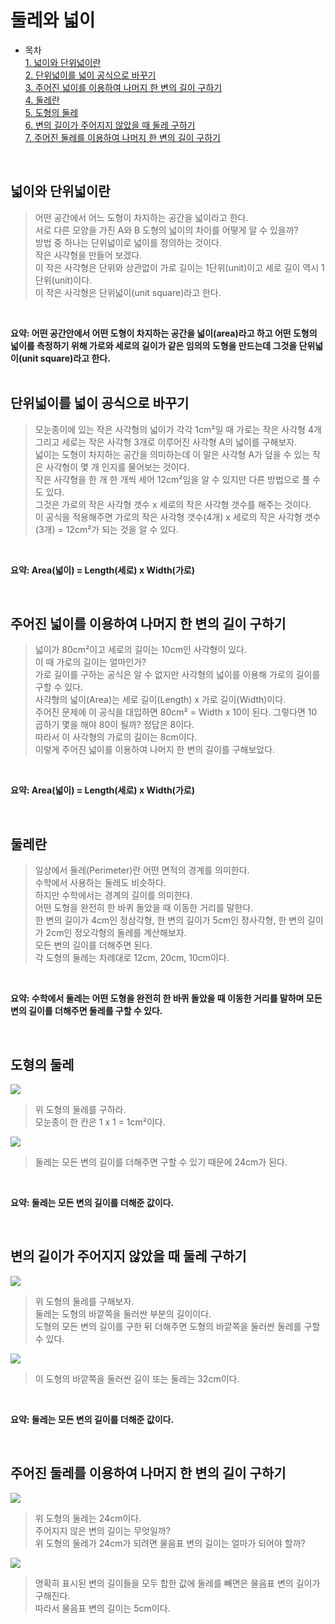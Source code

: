 # 둘레와 넓이  
* 목차  
[1. 넓이와 단위넓이란](#넓이와-단위넓이란)  
[2. 단위넓이를 넓이 공식으로 바꾸기](#단위넓이를-넓이-공식으로-바꾸기)  
[3. 주어진 넓이를 이용하여 나머지 한 변의 길이 구하기](#주어진-넓이를-이용하여-나머지-한-변의-길이-구하기)  
[4. 둘레란](#둘레란)  
[5. 도형의 둘레](#도형의-둘레)  
[6. 변의 길이가 주어지지 않았을 때 둘레 구하기](#변의-길이가-주어지지-않았을-때-둘레-구하기)  
[7. 주어진 둘레를 이용하여 나머지 한 변의 길이 구하기](#주어진-둘레를-이용하여-나머지-한-변의-길이-구하기)
<br/>

## 넓이와 단위넓이란
> 어떤 공간에서 어느 도형이 차지하는 공간을 넓이라고 한다.  
서로 다른 모양을 가진 A와 B 도형의 넓이의 차이를 어떻게 알 수 있을까?  
방법 중 하나는 단위넓이로 넓이를 정의하는 것이다.  
작은 사각형을 만들어 보겠다.  
이 작은 사각형은 단위와 상관없이 가로 길이는 1단위(unit)이고 세로 길이 역시 1단위(unit)이다.  
이 작은 사각형은 단위넓이(unit square)라고 한다.  

<br/> 

 **요약: 어떤 공간안에서 어떤 도형이 차지하는 공간을 넓이(area)라고 하고 어떤 도형의 넓이를 측정하기 위해 가로와 세로의 길이가 같은 임의의 도형을 만드는데 그것을 단위넓이(unit square)라고 한다.**  
<br/>

## 단위넓이를 넓이 공식으로 바꾸기
> 모눈종이에 있는 작은 사각형의 넓이가 각각 1cm²일 때 가로는 작은 사각형 4개 그리고 세로는 작은 사각형 3개로 이루어진 사각형 A의 넓이를 구해보자.  
넓이는 도형이 차지하는 공간을 의미하는데 이 말은 사각형 A가 덮을 수 있는 작은 사각형이 몇 개 인지를 물어보는 것이다.  
작은 사각형을 한 개 한 개씩 세어 12cm²임을 알 수 있지만 다른 방법으로 풀 수도 있다.  
그것은 가로의 작은 사각형 갯수 x 세로의 작은 사각형 갯수를 해주는 것이다.  
이 공식을 적용해주면 
가로의 작은 사각형 갯수(4개) x 세로의 작은 사각형 갯수(3개) = 12cm²가 되는 것을 알 수 있다.  

<br/> 

**요약: Area(넓이) = Length(세로) x Width(가로)**  

<br/>

## 주어진 넓이를 이용하여 나머지 한 변의 길이 구하기
> 넓이가 80cm²이고 세로의 길이는 10cm인 사각형이 있다.  
이 때 가로의 길이는 얼마인가?  
가로 길이를 구하는 공식은 알 수 없지만 사각형의 넓이를 이용해 가로의 길이를 구할 수 있다.  
사각형의 넓이(Area)는 세로 길이(Length) x 가로 길이(Width)이다.  
주어진 문제에 이 공식을 대입하면 80cm² = Width x 10이 된다.
그렇다면 10 곱하기 몇을 해야 80이 될까? 정답은 8이다.  
따라서 이 사각형의 가로의 길이는 8cm이다.  
이렇게 주어진 넓이를 이용하여 나머지 한 변의 길이를 구해보았다.

<br/>

**요약: Area(넓이) = Length(세로) x Width(가로)**  

<br/>

## 둘레란
> 일상에서 둘레(Perimeter)란 어떤 면적의 경계를 의미한다.  
수학에서 사용하는 둘레도 비슷하다.  
하지만 수학에서는 경계의 길이를 의미한다.  
어떤 도형을 완전히 한 바퀴 돌았을 때 이동한 거리를 말한다.  
한 변의 길이가 4cm인 정삼각형, 한 변의 길이가 5cm인 정사각형, 한 변의 길이가 2cm인 정오각형의 둘레를 계산해보자.  
모든 변의 길이를 더해주면 된다.  
각 도형의 둘레는 차례대로 12cm, 20cm, 10cm이다.  

<br/>

**요약: 수학에서 둘레는 어떤 도형을 완전히 한 바퀴 돌았을 때 이동한 거리를 말하며 모든 변의 길이를 더해주면 둘레를 구할 수 있다.**  

<br/>

## 도형의 둘레
<img src="https://github.com/JaejinDo/Record/blob/main/Img/What_is_the_perimeter_of_the_shape/What_is_the_perimeter_of_the_shape01.png">  

> 위 도형의 둘레를 구하라.  
모눈종이 한 칸은 1 x 1 = 1cm²이다.

<img src="https://github.com/JaejinDo/Record/blob/main/Img/What_is_the_perimeter_of_the_shape/What_is_the_perimeter_of_the_shape02.png">  

> 둘레는 모든 변의 길이를 더해주면 구할 수 있기 때문에 24cm가 된다.  

<br/>

**요약: 둘레는 모든 변의 길이를 더해준 값이다.**

<br/>

## 변의 길이가 주어지지 않았을 때 둘레 구하기
<img src="https://github.com/JaejinDo/Record/blob/main/Img/Finding_perimeter_when_a_side_length_is_missing/Finding_perimeter_when_a_side_length_is_missing01.png">

> 위 도형의 둘레를 구해보자.  
둘레는 도형의 바깥쪽을 둘러싼 부분의 길이이다.  
도형의 모든 변의 길이를 구한 뒤 더해주면 도형의 바깥쪽을 둘러싼 둘레를 구할 수 있다.  

<img src="https://github.com/JaejinDo/Record/blob/main/Img/Finding_perimeter_when_a_side_length_is_missing/Finding_perimeter_when_a_side_length_is_missing02.png">  

> 이 도형의 바깥쪽을 둘러싼 길이 또는 둘레는 32cm이다.  

<br/>

**요약: 둘레는 모든 변의 길이를 더해준 값이다.**  

<br/>

## 주어진 둘레를 이용하여 나머지 한 변의 길이 구하기

<img src="https://github.com/JaejinDo/Record/blob/main/Img/Finding_missing_side_length_when_given_perimeter/Finding_missing_side_length_when_given_perimeter01.png">  

> 위 도형의 둘레는 24cm이다.  
주어지지 않은 변의 길이는 무엇일까?  
위 도형의 둘레가 24cm가 되려면 물음표 변의 길이는 얼마가 되어야 할까?  

<img src="https://github.com/JaejinDo/Record/blob/main/Img/Finding_missing_side_length_when_given_perimeter/Finding_missing_side_length_when_given_perimeter02.png">  

> 명확히 표시된 변의 길이들을 모두 합한 값에 둘레를 빼면은 물음표 변의 길이가 구해진다.  
따라서 물음표 변의 길이는 5cm이다.